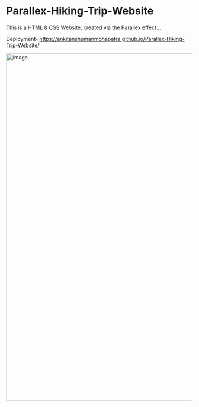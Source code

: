 # Parallex-Hiking-Trip-Website
This is a HTML &amp; CSS Website, created via the Parallex effect... 

Deployment-
https://ankitanshumanmohapatra.github.io/Parallex-Hiking-Trip-Website/

<img width="935" alt="image" src="https://github.com/ankitanshumanmohapatra/Parallex-Hiking-Trip-Website/assets/122162103/fee8d949-0598-4208-92fa-f77d3db08c21">
